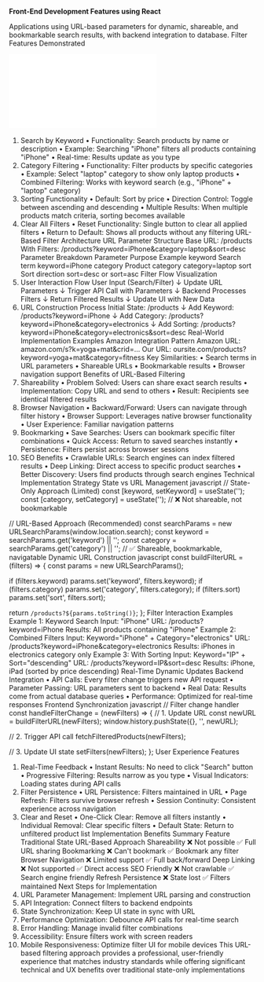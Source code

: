 **Front-End  Development Features using React**

Applications using URL-based parameters for dynamic, shareable, and bookmarkable search results, with backend integration to database.
Filter Features Demonstrated


![Dynamic Filter Functionality with URL parsing and construction in React](Dynamic_Filter_Functionality_with_URL_parsing_and_construction_in_React.PDF "React_URL_with_Dynamic_Filtering_Functionality")

1. Search by Keyword
•	Functionality: Search products by name or description
•	Example: Searching "iPhone" filters all products containing "iPhone"
•	Real-time: Results update as you type
2. Category Filtering
•	Functionality: Filter products by specific categories
•	Example: Select "laptop" category to show only laptop products
•	Combined Filtering: Works with keyword search (e.g., "iPhone" + "laptop" category)
3. Sorting Functionality
•	Default: Sort by price
•	Direction Control: Toggle between ascending and descending
•	Multiple Results: When multiple products match criteria, sorting becomes available
4. Clear All Filters
•	Reset Functionality: Single button to clear all applied filters
•	Return to Default: Shows all products without any filtering
URL-Based Filter Architecture
URL Parameter Structure
Base URL: /products
With Filters: /products?keyword=iPhone&category=laptop&sort=desc
Parameter Breakdown
Parameter	Purpose	Example
keyword	Search term	keyword=iPhone
category	Product category	category=laptop
sort	Sort direction	sort=desc or sort=asc
Filter Flow Visualization
1. User Interaction Flow
User Input (Search/Filter)
         ↓
Update URL Parameters
         ↓
Trigger API Call with Parameters
         ↓
Backend Processes Filters
         ↓
Return Filtered Results
         ↓
Update UI with New Data
2. URL Construction Process
Initial State: /products
         ↓
Add Keyword: /products?keyword=iPhone
         ↓
Add Category: /products?keyword=iPhone&category=electronics
         ↓
Add Sorting: /products?keyword=iPhone&category=electronics&sort=desc
Real-World Implementation Examples
Amazon Integration Pattern
Amazon URL: amazon.com/s?k=yoga+mat&crid=...
Our URL:    oursite.com/products?keyword=yoga+mat&category=fitness
Key Similarities:
•	Search terms in URL parameters
•	Shareable URLs
•	Bookmarkable results
•	Browser navigation support
Benefits of URL-Based Filtering
1. Shareability
•	Problem Solved: Users can share exact search results
•	Implementation: Copy URL and send to others
•	Result: Recipients see identical filtered results
2. Browser Navigation
•	Backward/Forward: Users can navigate through filter history
•	Browser Support: Leverages native browser functionality
•	User Experience: Familiar navigation patterns
3. Bookmarking
•	Save Searches: Users can bookmark specific filter combinations
•	Quick Access: Return to saved searches instantly
•	Persistence: Filters persist across browser sessions
4. SEO Benefits
•	Crawlable URLs: Search engines can index filtered results
•	Deep Linking: Direct access to specific product searches
•	Better Discovery: Users find products through search engines
Technical Implementation Strategy
State vs URL Management
javascript
// State-Only Approach (Limited)
const [keyword, setKeyword] = useState('');
const [category, setCategory] = useState('');
// ❌ Not shareable, not bookmarkable

// URL-Based Approach (Recommended)
const searchParams = new URLSearchParams(window.location.search);
const keyword = searchParams.get('keyword') || '';
const category = searchParams.get('category') || '';
// ✅ Shareable, bookmarkable, navigatable
Dynamic URL Construction
javascript
const buildFilterURL = (filters) => {
  const params = new URLSearchParams();
  
  if (filters.keyword) params.set('keyword', filters.keyword);
  if (filters.category) params.set('category', filters.category);
  if (filters.sort) params.set('sort', filters.sort);
  
  return `/products?${params.toString()}`;
};
Filter Interaction Examples
Example 1: Keyword Search
Input: "iPhone"
URL: /products?keyword=iPhone
Results: All products containing "iPhone"
Example 2: Combined Filters
Input: Keyword="iPhone" + Category="electronics"
URL: /products?keyword=iPhone&category=electronics
Results: iPhones in electronics category only
Example 3: With Sorting
Input: Keyword="IP" + Sort="descending"
URL: /products?keyword=IP&sort=desc
Results: iPhone, iPad (sorted by price descending)
Real-Time Dynamic Updates
Backend Integration
•	API Calls: Every filter change triggers new API request
•	Parameter Passing: URL parameters sent to backend
•	Real Data: Results come from actual database queries
•	Performance: Optimized for real-time responses
Frontend Synchronization
javascript
// Filter change handler
const handleFilterChange = (newFilters) => {
  // 1. Update URL
  const newURL = buildFilterURL(newFilters);
  window.history.pushState({}, '', newURL);
  
  // 2. Trigger API call
  fetchFilteredProducts(newFilters);
  
  // 3. Update UI state
  setFilters(newFilters);
};
User Experience Features
1. Real-Time Feedback
•	Instant Results: No need to click "Search" button
•	Progressive Filtering: Results narrow as you type
•	Visual Indicators: Loading states during API calls
2. Filter Persistence
•	URL Persistence: Filters maintained in URL
•	Page Refresh: Filters survive browser refresh
•	Session Continuity: Consistent experience across navigation
3. Clear and Reset
•	One-Click Clear: Remove all filters instantly
•	Individual Removal: Clear specific filters
•	Default State: Return to unfiltered product list
Implementation Benefits Summary
Feature	Traditional State	URL-Based Approach
Shareability	❌ Not possible	✅ Full URL sharing
Bookmarking	❌ Can't bookmark	✅ Bookmark any filter
Browser Navigation	❌ Limited support	✅ Full back/forward
Deep Linking	❌ Not supported	✅ Direct access
SEO Friendly	❌ Not crawlable	✅ Search engine friendly
Refresh Persistence	❌ State lost	✅ Filters maintained
Next Steps for Implementation
1.	URL Parameter Management: Implement URL parsing and construction
2.	API Integration: Connect filters to backend endpoints
3.	State Synchronization: Keep UI state in sync with URL
4.	Performance Optimization: Debounce API calls for real-time search
5.	Error Handling: Manage invalid filter combinations
6.	Accessibility: Ensure filters work with screen readers
7.	Mobile Responsiveness: Optimize filter UI for mobile devices
This URL-based filtering approach provides a professional, user-friendly experience that matches industry standards while offering significant technical and UX benefits over traditional state-only implementations
